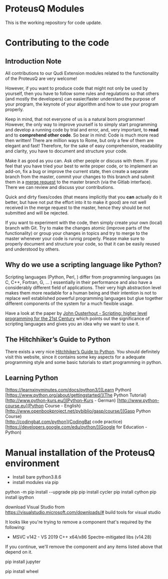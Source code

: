 # ProteusQ Modules

This is the working repository for code update.


# Contributing to the code

## Introduction Note

All contributions to our Qudi Extension modules related to the functionality of the ProteusQ are very welcome!

However, if you want to produce code that might not only be used by yourself, then you have to follow some rules and regulations so that others (and mostly the developers) can easier/faster understand the purpose of your program, the keynote of your algorithm and how to use your program properly.

Keep in mind, that not everyone of us is a natural born programmer! However, the only way to improve yourself is to simply start programming and develop a running code by trial and error, and, very important, to **read** and to **comprehend other code**. So bear in mind: Code is much more read then written!
There are million ways to Rome, but only a few of them are elegant and fast! Therefore, for the sake of easy comprehension, readability and clarity, you have to document and structure your code.


Make it as good as you can. Ask other people or discuss with them. If you feel that you have tried your best to write proper code, or to implement an add-on, fix a bug or improve the current state, then create a separate branch from the master, commit your changes to this branch and submit them in a [merge request](https://docs.gitlab.com/ee/user/project/merge_requests/) to the master branch (via the Gitlab interface). There we can review and discuss your contributions. 

Quick and dirty fixes/codes (that means implicitly that you  **can** actually do it better, but have not put the effort into it to make it good) are not well received in the merge request to the master, hence they should be not submitted and will be rejected. 

If you want to experiment with the code, then simply create your own (local) branch with Git. Try to make the changes atomic (improve parts of the functionality) or group your changes in topics and try to merge to the master whenever your code is runnig properly. Please make sure to properly document and structure your code, so that it can be easily reused and understood by others.


## Why do we use a scripting language like Python?

Scripting languages (Python, Perl, ) differ from programming languages (as C, C++, Fortran, G, ... )  essentially in their performance and also have a considerably different field of applications. Their very high abstraction level makes them more readable for a human being and their intention is not to replace well established powerful programming languages but glue together different components of the system for a much flexible usage.

Have a look at the paper by [John Ousterhout - Scripting: higher level programming for the 21st Century](https://ieeexplore.ieee.org/document/660187) which points out the significance of scripting languages and gives you an idea why we want to use it.

## The Hitchhiker’s Guide to Python 

There exists a very nice [Hitchhiker’s Guide to Python](http://python-guide.readthedocs.org/en/latest/). You should definitely visit this website, since it contains some key aspects for a adequate programming style and some basic tutorials to start programming in python. 

## Learning Python

[https://learnxinyminutes.com/docs/python3/](Learn Python)\
[https://www.python.org/about/gettingstarted/](The Python Tutorial)\
[http://www.python-kurs.eu/](Python-Kurs - German)
[http://www.python-course.eu](Python Course - English)\
[http://www.openbookproject.net/pybiblio/gasp/course/](Gasp Python Course)\
[http://codingbat.com/python](CodingBat code practice)\
[https://developers.google.com/edu/python/](Google for Education - Python)


# Manual installation of the ProteusQ environment

- Install bare python3.8.6
- install modules via pip

python -m pip install --upgrade pip
pip install cycler
pip install cython
pip install ipython

download Visual Studio from 
https://visualstudio.microsoft.com/downloads/#
build tools for visual studio

It looks like you're trying to remove a component that's required by the following:

-  MSVC v142 - VS 2019 C++ x64/x86 Spectre-mitigated libs (v14.28) 

If you continue, we'll remove the component and any items listed above that depend on it.


pip install jupyter

pip install wheel




